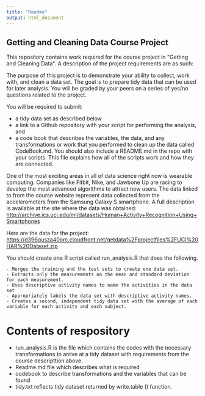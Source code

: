 ```yaml
---
title: "Readme"
output: html_document
---
```

## Getting and Cleaning Data Course Project

This repository contains work required for the course project in "Getting and Cleaning Data". A description of the project requirements are as such: 

The purpose of this project is to demonstrate your ability to collect, work with, and clean a data set. The goal is to prepare tidy data that can be used for later analysis. You will be graded by your peers on a series of yes/no questions related to the project.

You will be required to submit:

-   a tidy data set as described below
-   a link to a Github repository with your script for performing the analysis, and
-   a code book that describes the variables, the data, and any transformations or work that you performed to clean up the data called CodeBook.md. You should also include a README.md in the repo with your scripts. This file explains how all of the scripts work and how they are connected.

One of the most exciting areas in all of data science right now is wearable computing. Companies like Fitbit, Nike, and Jawbone Up are racing to develop the most advanced algorithms to attract new users. The data linked to from the course website represent data collected from the accelerometers from the Samsung Galaxy S smartphone. A full description is available at the site where the data was obtained: http://archive.ics.uci.edu/ml/datasets/Human+Activity+Recognition+Using+Smartphones

Here are the data for the project: https://d396qusza40orc.cloudfront.net/getdata%2Fprojectfiles%2FUCI%20HAR%20Dataset.zip

You should create one R script called run_analysis.R that does the following.

    - Merges the training and the test sets to create one data set.
    - Extracts only the measurements on the mean and standard deviation for each measurement.
    - Uses descriptive activity names to name the activities in the data set
    - Appropriately labels the data set with descriptive activity names.
    - Creates a second, independent tidy data set with the average of each variable for each activity and each subject.
    
# Contents of respository
- run_analysis.R is the file which contains the codes with the necessary transformations to arrive at a tidy dataset with requirements from the course descripttion above.
- Readme.md file which describes what is required
- codebook to describe transformations and the variables that can be found 
- tidy.txt reflects tidy dataset returned by write.table () function.
